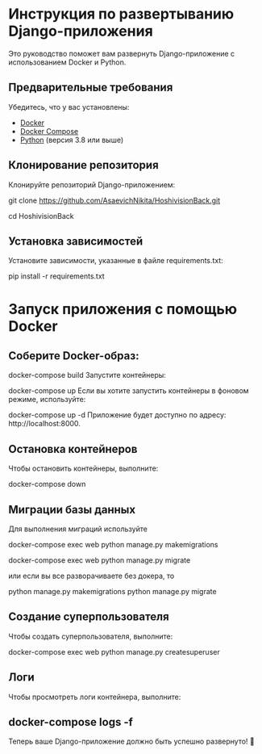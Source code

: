 
# Инструкция по развертыванию Django-приложения

Это руководство поможет вам развернуть Django-приложение с использованием Docker и Python.

## Предварительные требования

Убедитесь, что у вас установлены:
- [Docker](https://docs.docker.com/get-docker/)
- [Docker Compose](https://docs.docker.com/compose/install/)
- [Python](https://www.python.org/downloads/) (версия 3.8 или выше)

## Клонирование репозитория

Клонируйте репозиторий Django-приложением:

git clone https://github.com/AsaevichNikita/HoshivisionBack.git

cd HoshivisionBack

## Установка зависимостей
Установите зависимости, указанные в файле requirements.txt:

pip install -r requirements.txt

# Запуск приложения с помощью Docker

## Соберите Docker-образ:

docker-compose build
Запустите контейнеры:

docker-compose up
Если вы хотите запустить контейнеры в фоновом режиме, используйте:

docker-compose up -d
Приложение будет доступно по адресу: http://localhost:8000.

## Остановка контейнеров
Чтобы остановить контейнеры, выполните:

docker-compose down

## Миграции базы данных
Для выполнения миграций используйте

docker-compose exec web python manage.py makemigrations

docker-compose exec web python manage.py migrate

или если вы все разворачиваете без докера, то

python manage.py makemigrations
python manage.py migrate

## Создание суперпользователя
Чтобы создать суперпользователя, выполните:

docker-compose exec web python manage.py createsuperuser

## Логи
Чтобы просмотреть логи контейнера, выполните:

## docker-compose logs -f
Теперь ваше Django-приложение должно быть успешно развернуто! 🚀
